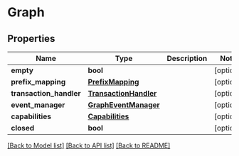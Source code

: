 # Graph

## Properties
Name | Type | Description | Notes
------------ | ------------- | ------------- | -------------
**empty** | **bool** |  | [optional] 
**prefix_mapping** | [**PrefixMapping**](PrefixMapping.md) |  | [optional] 
**transaction_handler** | [**TransactionHandler**](TransactionHandler.md) |  | [optional] 
**event_manager** | [**GraphEventManager**](GraphEventManager.md) |  | [optional] 
**capabilities** | [**Capabilities**](Capabilities.md) |  | [optional] 
**closed** | **bool** |  | [optional] 

[[Back to Model list]](../README.md#documentation-for-models) [[Back to API list]](../README.md#documentation-for-api-endpoints) [[Back to README]](../README.md)


